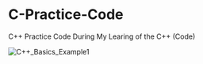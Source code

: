 # C-Practice-Code
C++ Practice Code During My Learing of the C++ (Code)

![C++_Basics_Example1](https://user-images.githubusercontent.com/71000042/215108798-42ed9b97-fdd7-4a0a-b976-488682d8a73d.png)
